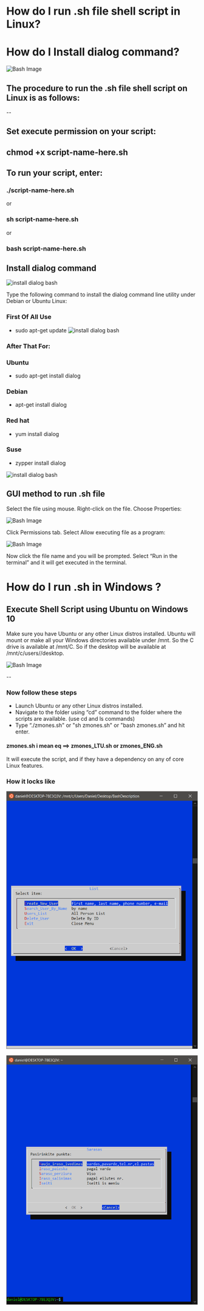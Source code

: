 # How do I run .sh file shell script in Linux?
# How do I Install dialog command?
 
![Bash Image](https://www.cyberciti.biz/media/new/faq/2007/09/how-do-i-run-.sh-files-on-linux-unix-system.001.jpeg)

## The procedure to run the .sh file shell script on Linux is as follows:

--

## Set execute permission on your script:
## chmod +x script-name-here.sh

## To run your script, enter:
### ./script-name-here.sh
or
### sh script-name-here.sh
or
### bash script-name-here.sh

## Install dialog command

![install dialog bash](https://linuxcommand.org/images/adventure_dialog-mc.png)

Type the following command to install the dialog command line utility under Debian or Ubuntu Linux:
### First Of All Use 
- sudo apt-get update
![install dialog bash](https://i.pinimg.com/originals/e1/e2/00/e1e2003af1f61a879e0063ec6dee5ccf.jpg)

### After That For:
### Ubuntu
- sudo apt-get install dialog
### Debian
- apt-get install dialog
### Red hat
- yum install dialog
### Suse
- zypper install dialog

![install dialog bash](https://bash.cyberciti.biz/uploads/bashwiki/9/9e/Bash-shell-dialog-msgbox-output.png)

## GUI method to run .sh file

Select the file using mouse.
Right-click on the file.
Choose Properties:

![Bash Image](https://www.cyberciti.biz/media/new/faq/2007/09/How-to-run-.sh-file-in-Linux.jpg)


Click Permissions tab.
Select Allow executing file as a program:

![Bash Image](https://www.cyberciti.biz/media/new/faq/2007/09/How-do-I-run-.sh-files-in-Linux-or-Unix.jpg)


Now click the file name and you will be prompted. Select “Run in the terminal” and it will get executed in the terminal.

# How do I run .sh in Windows ?

##  Execute Shell Script using Ubuntu on Windows 10

Make sure you have Ubuntu or any other Linux distros installed.  Ubuntu will mount or make all your Windows directories available under /mnt. So the C drive is available at /mnt/C.  So if the desktop will be available at /mnt/c/users/<username>/desktop.

![Bash Image](https://www.thewindowsclub.com/wp-content/uploads/2019/07/Run-Script-files-in-Windows-via-Ubuntu.png)


--

### Now follow these steps

- Launch Ubuntu or any other Linux distros installed.
- Navigate to the folder using “cd” command to the folder where the scripts are available. (use cd and ls commands)
- Type “./zmones.sh" or  "sh zmones.sh" or "bash zmones.sh” and hit enter.
#### zmones.sh i mean eq ==> zmones_LTU.sh or zmones_ENG.sh

It will execute the script, and if they have a dependency on any of core Linux features.

### How it locks like

![Bash Image](img/Eng_Version.png)

![Bash Image](img/LTU_Version.png)




